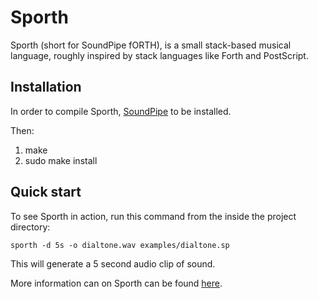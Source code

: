 # Sporth

Sporth (short for SoundPipe fORTH), is a small stack-based musical language, roughly
inspired by stack languages like Forth and PostScript.

## Installation

In order to compile Sporth, [SoundPipe](http://www.github.com/PaulBatchelor) 
to be installed. 

Then:

1. make
2. sudo make install

## Quick start

To see Sporth in action, run this command from the inside the project directory:

```
sporth -d 5s -o dialtone.wav examples/dialtone.sp 
```

This will generate a 5 second audio clip of sound.

More information can on Sporth can be found 
[here](http://paulbatchelor.github.io/proj/sporth.html).
